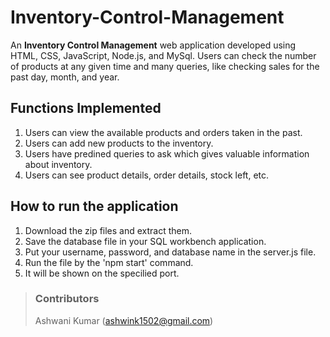 # Inventory-Control-Management
An **Inventory Control Management** web application developed using HTML, CSS, JavaScript, Node.js, and MySql. Users can check the number of products at any given time and many queries, like checking sales for the past day, month, and year.

## Functions Implemented
1. Users can view the available products and orders taken in the past.
2. Users can add new products to the inventory.
3. Users have predined queries to ask which gives valuable information about inventory.
4. Users can see product details, order details, stock left, etc.

## How to  run the application
1. Download the zip files and extract them.
2. Save the database file in your SQL workbench application.
3. Put your username, password, and database name in the server.js file.
4. Run the file by the 'npm start' command.
5. It will be shown on the specilied port.

> ### Contributors
> Ashwani Kumar (ashwink1502@gmail.com)
